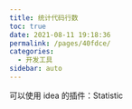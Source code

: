 ```yaml
---
title: 统计代码行数
toc: true
date: 2021-08-11 19:18:36
permalink: /pages/40fdce/
categories:
  - 开发工具
sidebar: auto
---
```


可以使用 idea 的插件：Statistic
